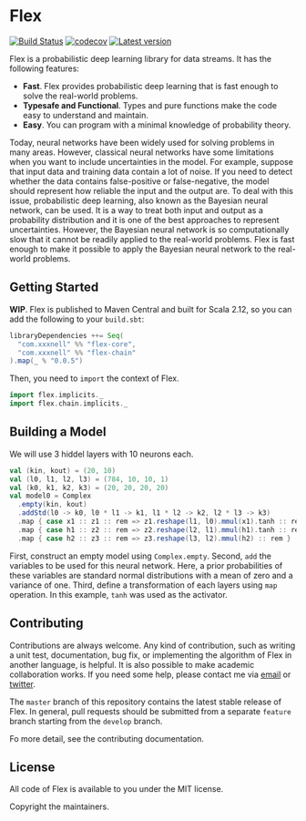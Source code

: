 # Flex

[![Build Status](https://travis-ci.org/xxxnell/flex.svg?branch=master)](https://travis-ci.org/xxxnell/flex)
[![codecov](https://codecov.io/gh/xxxnell/flex/branch/master/graph/badge.svg)](https://codecov.io/gh/xxxnell/flex)
[![Latest version](https://index.scala-lang.org/xxxnell/flex/flex/latest.svg)](https://index.scala-lang.org/xxxnell/flex/flex)


Flex is a probabilistic deep learning library for data streams. It has the following features:

* **Fast**. Flex provides probabilistic deep learning that is fast enough to solve the real-world problems.
* **Typesafe and Functional**. Types and pure functions make the code easy to understand and maintain.
* **Easy**. You can program with a minimal knowledge of probability theory.

Today, neural networks have been widely used for solving problems in many areas. However, classical neural networks have some limitations when you want to include uncertainties in the model. For example, suppose that input data and training data contain a lot of noise. If you need to detect whether the data contains false-positive or false-negative, the model should represent how reliable the input and the output are. To deal with this issue, probabilistic deep learning, also known as the Bayesian neural network, can be used. It is a way to treat both input and output as a probability distribution and it is one of the best approaches to represent uncertainties. However, the Bayesian neural network is so computationally slow that it cannot be readily applied to the real-world problems. Flex is fast enough to make it possible to apply the Bayesian neural network to the real-world problems. 


## Getting Started

**WIP**. Flex is published to Maven Central and built for Scala 2.12, so you can add the following to your `build.sbt`:

``` scala
libraryDependencies ++= Seq(
  "com.xxxnell" %% "flex-core",
  "com.xxxnell" %% "flex-chain"
).map(_ % "0.0.5")
```

Then, you need to `import` the context of Flex.

``` scala
import flex.implicits._
import flex.chain.implicits._
```


## Building a Model

We will use 3 hiddel layers with 10 neurons each.

``` scala
val (kin, kout) = (20, 10)
val (l0, l1, l2, l3) = (784, 10, 10, 1)
val (k0, k1, k2, k3) = (20, 20, 20, 20)
val model0 = Complex
  .empty(kin, kout)
  .addStd(l0 -> k0, l0 * l1 -> k1, l1 * l2 -> k2, l2 * l3 -> k3)
  .map { case x1 :: z1 :: rem => z1.reshape(l1, l0).mmul(x1).tanh :: rem }
  .map { case h1 :: z2 :: rem => z2.reshape(l2, l1).mmul(h1).tanh :: rem }
  .map { case h2 :: z3 :: rem => z3.reshape(l3, l2).mmul(h2) :: rem }
```

First, construct an empty model using `Complex.empty`. Second, `add` the variables to be used for this neural network. Here, a prior probabilities of these variables are standard normal distributions with a mean of zero and a variance of one. Third, define a transformation of each layers using `map` operation. In this example, `tanh` was used as the activator.


## Contributing

Contributions are always welcome. Any kind of contribution, such as writing a unit test, documentation, bug fix, or implementing the algorithm of Flex in another language, is helpful. It is also possible to make academic collaboration works. If you need some help, please contact me via [email](mailto:xxxxxnell@gmail.com) or [twitter](https://twitter.com/xxxnell).

The `master` branch of this repository contains the latest stable release of Flex. In general, pull requests should be submitted from a separate `feature` branch starting from the `develop` branch. 

Fo more detail, see the contributing documentation.


## License

All code of Flex is available to you under the MIT license. 

Copyright the maintainers.

